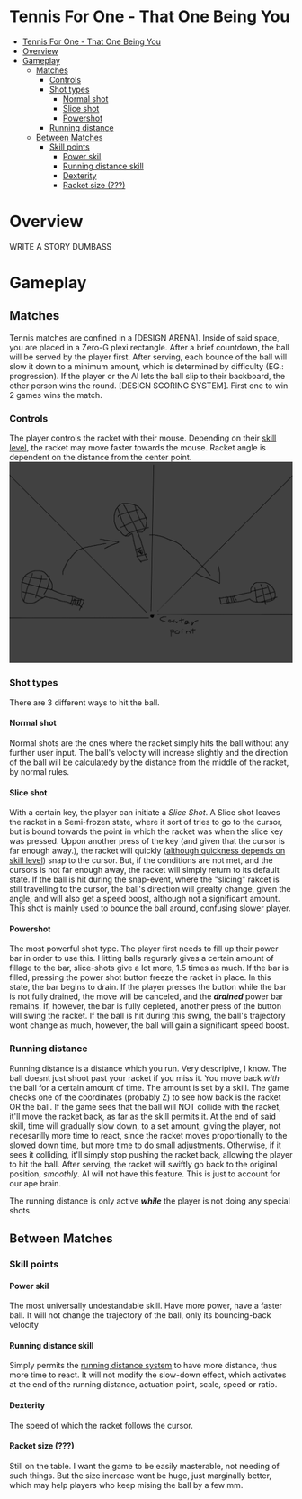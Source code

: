 # Tennis For One - That One Being You
- [Tennis For One - That One Being You](#tennis-for-one---that-one-being-you)
- [Overview](#overview)
- [Gameplay](#gameplay)
  - [Matches](#matches)
    - [Controls](#controls)
    - [Shot types](#shot-types)
      - [Normal shot](#normal-shot)
      - [Slice shot](#slice-shot)
      - [Powershot](#powershot)
    - [Running distance](#running-distance)
  - [Between Matches](#between-matches)
    - [Skill points](#skill-points)
      - [Power skil](#power-skil)
      - [Running distance skill](#running-distance-skill)
      - [Dexterity](#dexterity)
      - [Racket size (???)](#racket-size-)

# Overview
WRITE A STORY DUMBASS

# Gameplay
## Matches
Tennis matches are confined in a [DESIGN ARENA]. Inside of said space, you are placed in a Zero-G plexi rectangle. After a brief countdown, the ball will be served by the player first. After serving, each bounce of the ball will slow it down to a minimum amount, which is determined by difficulty (EG.: progression). If the player or the AI lets the ball slip to their backboard, the other person wins the round. [DESIGN SCORING SYSTEM]. First one to win 2 games wins the match.
### Controls
The player controls the racket with their mouse. Depending on their [skill level](#skill-points), the racket may move faster towards the mouse. Racket angle is dependent on the distance from the center point.
![](README_images/racketmovement.png)

### Shot types
There are 3 different ways to hit the ball.
#### Normal shot
Normal shots are the ones where the racket simply hits the ball without any further user input. The ball's velocity will increase slightly and the direction of the ball will be calculatedy by the distance from the middle of the racket, by normal rules. 
#### Slice shot
With a certain key, the player can initiate a *Slice Shot*. A Slice shot leaves the racket in a Semi-frozen state, where it sort of tries to go to the cursor, but is bound towards the point in which the racket was when the slice key was pressed. Uppon another press of the key (and given that the cursor is far enough away.), the racket will quickly ([although quickness depends on skill level](#skill-points)) snap to the cursor. But, if the conditions are not met, and the cursors is not far enough away, the racket will simply return to its default state. If the ball is hit during the snap-event, where the "slicing" rakcet is still travelling to the cursor, the ball's direction will grealty change, given the angle, and will also get a speed boost, although not a significant amount. This shot is mainly used to bounce the ball around, confusing slower player.
#### Powershot
The most powerful shot type. The player first needs to fill up their power bar in order to use this. Hitting balls regurarly gives a certain amount of fillage to the bar, slice-shots give a lot more, 1.5 times as much. If the bar is filled, pressing the power shot button freeze the racket in place. In this state, the bar begins to drain. If the player presses the button while the bar is not fully drained, the move will be canceled, and the ***drained*** power bar remains. If, however, the bar is fully depleted, another press of the button will swing the racket. If the ball is hit during this swing, the ball's trajectory wont change as much, however, the ball will gain a significant speed boost.

### Running distance
Running distance is a distance which you run. Very descripive, I know. The ball doesnt just shoot past your racket if you miss it. You move back *with* the ball for a certain amount of time. The amount is set by a skill. The game checks one of the coordinates (probably Z) to see how back is the racket OR the ball. If the game sees that the ball will NOT collide with the racket, it'll move the racket back, as far as the skill permits it. At the end of said skill, time will gradually slow down, to a set amount, giving the player, not necesarilly more time to react, since the racket moves proportionally to the slowed down time, but more time to do small adjustments. Otherwise, if it sees it colliding, it'll simply stop pushing the racket back, allowing the player to hit the ball. After serving, the racket will swiftly go back to the original position, *smoothly*. AI will not have this feature. This is just to account for our ape brain.  

The running distance is only active ***while*** the player is not doing any special shots.

## Between Matches
### Skill points
#### Power skil
The most universally undestandable skill. Have more power, have a faster ball. It will not change the trajectory of the ball, only its bouncing-back velocity
#### Running distance skill
Simply permits the [running distance system](#running-distance) to have more distance, thus more time to react. It will not modify the slow-down effect, which activates at the end of the running distance, actuation point, scale, speed or ratio.
#### Dexterity
The speed of which the racket follows the cursor.
#### Racket size (???)
Still on the table. I want the game to be easily masterable, not needing of such things. But the size increase wont be huge, just marginally better, which may help players who keep mising the ball by a few mm.